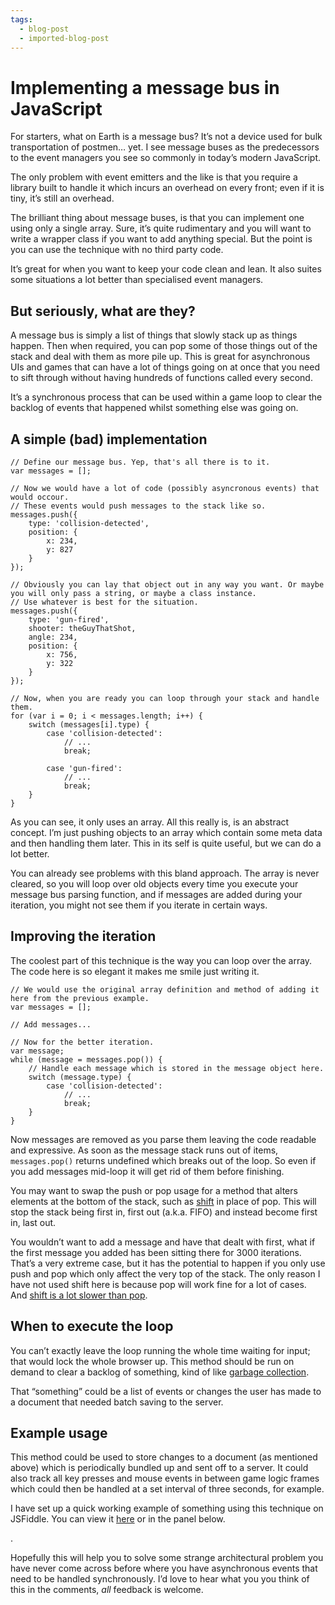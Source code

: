 ```yaml
---
tags:
  - blog-post
  - imported-blog-post
---
```

# Implementing a message bus in JavaScript

For starters, what on Earth is a message bus? It’s not a device used for bulk transportation of postmen… yet. I see message buses as the predecessors to the event managers you see so commonly in today’s modern JavaScript.

The only problem with event emitters and the like is that you require a library built to handle it which incurs an overhead on every front; even if it is tiny, it’s still an overhead.

The brilliant thing about message buses, is that you can implement one using only a single array. Sure, it’s quite rudimentary and you will want to write a wrapper class if you want to add anything special. But the point is you can use the technique with no third party code.

It’s great for when you want to keep your code clean and lean. It also suites some situations a lot better than specialised event managers.

## But seriously, what are they?

A message bus is simply a list of things that slowly stack up as things happen. Then when required, you can pop some of those things out of the stack and deal with them as more pile up. This is great for asynchronous UIs and games that can have a lot of things going on at once that you need to sift through without having hundreds of functions called every second.

It’s a synchronous process that can be used within a game loop to clear the backlog of events that happened whilst something else was going on.

## A simple (bad) implementation

```
// Define our message bus. Yep, that's all there is to it.
var messages = [];

// Now we would have a lot of code (possibly asyncronous events) that would occour.
// These events would push messages to the stack like so.
messages.push({
    type: 'collision-detected',
    position: {
        x: 234,
        y: 827
    }
});

// Obviously you can lay that object out in any way you want. Or maybe you will only pass a string, or maybe a class instance.
// Use whatever is best for the situation.
messages.push({
    type: 'gun-fired',
    shooter: theGuyThatShot,
    angle: 234,
    position: {
        x: 756,
        y: 322
    }
});

// Now, when you are ready you can loop through your stack and handle them.
for (var i = 0; i < messages.length; i++) {
    switch (messages[i].type) {
        case 'collision-detected':
            // ...
            break;

        case 'gun-fired':
            // ...
            break;
    }
}
```

As you can see, it only uses an array. All this really is, is an abstract concept. I’m just pushing objects to an array which contain some meta data and then handling them later. This in its self is quite useful, but we can do a lot better.

You can already see problems with this bland approach. The array is never cleared, so you will loop over old objects every time you execute your message bus parsing function, and if messages are added during your iteration, you might not see them if you iterate in certain ways.

## Improving the iteration

The coolest part of this technique is the way you can loop over the array. The code here is so elegant it makes me smile just writing it.

```
// We would use the original array definition and method of adding it here from the previous example.
var messages = [];

// Add messages...

// Now for the better iteration.
var message;
while (message = messages.pop()) {
    // Handle each message which is stored in the message object here.
    switch (message.type) {
        case 'collision-detected':
            // ...
            break;
    }
}
```

Now messages are removed as you parse them leaving the code readable and expressive. As soon as the message stack runs out of items, `messages.pop()` returns undefined which breaks out of the loop. So even if you add messages mid-loop it will get rid of them before finishing.

You may want to swap the push or pop usage for a method that alters elements at the bottom of the stack, such as [shift](https://developer.mozilla.org/en-US/docs/Web/JavaScript/Reference/Global_Objects/Array/shift) in place of pop. This will stop the stack being first in, first out (a.k.a. FIFO) and instead become first in, last out.

You wouldn’t want to add a message and have that dealt with first, what if the first message you added has been sitting there for 3000 iterations. That’s a very extreme case, but it has the potential to happen if you only use push and pop which only affect the very top of the stack. The only reason I have not used shift here is because pop will work fine for a lot of cases. And [shift is a lot slower than pop](http://localhost:4000/2013/06/05/implementing-a-message-bus-in-javascript/).

## When to execute the loop

You can’t exactly leave the loop running the whole time waiting for input; that would lock the whole browser up. This method should be run on demand to clear a backlog of something, kind of like [garbage collection](http://en.wikipedia.org/wiki/Garbage_collection_%28computer_science%29).

That “something” could be a list of events or changes the user has made to a document that needed batch saving to the server.

## Example usage

This method could be used to store changes to a document (as mentioned above) which is periodically bundled up and sent off to a server. It could also track all key presses and mouse events in between game logic frames which could then be handled at a set interval of three seconds, for example.

I have set up a quick working example of something using this technique on JSFiddle. You can view it [here](http://jsfiddle.net/Wolfy87/DdzHL/) or in the panel below.

.

Hopefully this will help you to solve some strange architectural problem you have never come across before where you have asynchronous events that need to be handled synchronously. I’d love to hear what you you think of this in the comments, _all_ feedback is welcome.
